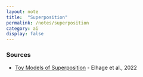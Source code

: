 ```yaml
---
layout: note
title:  "Superposition"
permalink: /notes/superposition
category: ai
display: false
---
```


### Sources

- [Toy Models of Superposition](https://transformer-circuits.pub/2022/toy_model/index.html) - Elhage et al., 2022
